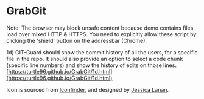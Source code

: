 # GrabGit
Note: The browser may block unsafe content because demo contains files load over mixed HTTP & HTTPS. You need to explicitly allow these script by clicking the 'shield' button on the addressbar (Chrome).

1d) GIT-Guard should show the commit history of all the users, for a specific file in the repo. It should also provide an option to select a code chunk (specific line numbers) and show the history of edits on those lines. [https://turtle96.github.io/GrabGit/1d.html](https://turtle96.github.io/GrabGit/1d.html)

Icon is sourced from [Iconfinder](https://www.iconfinder.com/icons/249191/git_github_octocat_social_social_media_icon#size=128), and designed by [Jessica Lanan](http://jessicalanan.com/).
